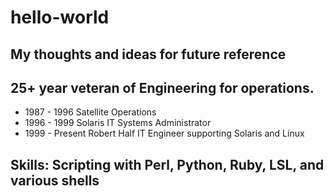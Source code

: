 # hello-world

## My thoughts and ideas for future reference

## 25+ year veteran of Engineering for operations.
- 1987 - 1996 Satellite Operations
- 1996 - 1999 Solaris IT Systems Administrator
- 1999 - Present Robert Half IT Engineer supporting Solaris and Linux

## Skills:  Scripting with Perl, Python, Ruby, LSL, and various shells

